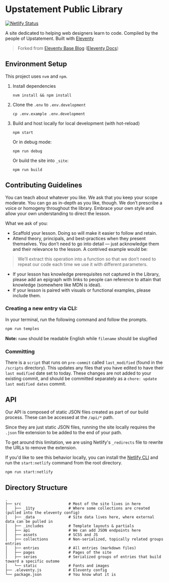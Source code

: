 # Upstatement Public Library

[![Netlify Status](https://api.netlify.com/api/v1/badges/bee8b1d9-081e-4ca7-8482-95831f48f177/deploy-status)](https://app.netlify.com/sites/ups-public-library/deploys)

A site dedicated to helping web designers learn to code. Compiled by the people of Upstatement. Built with [Eleventy](https://www.11ty.dev/)

> Forked from [Eleventy Base Blog](https://github.com/11ty/eleventy-base-blog) ([Eleventy Docs](https://www.11ty.dev/docs/))

## Environment Setup

This project uses `nvm` and `npm`.

1. Install dependencies

   ```shell
   nvm install && npm install
   ```

2. Clone the `.env` to `.env.development`

   ```shell
   cp .env.example .env.development
   ```

3. Build and host locally for local development (with hot-reload)

   ```shell
   npm start
   ```

   Or in debug mode:

   ```shell
   npm run debug
   ```

   Or build the site into `_site`:

   ```shell
   npm run build
   ```

## Contributing Guidelines

You can teach about whatever you like. We ask that you keep your scope moderate. You can go as in-depth as you like, though. We don’t prescribe a voice or homogeny throughout the library. Embrace your own style and allow your own understanding to direct the lesson.

What we ask of you:
- Scaffold your lesson. Doing so will make it easier to follow and retain.
- Attend theory, principals, and best-practices when they present themselves. You don’t need to go into detail — just acknowledge them and their relevance to the lesson. A contrived example would be:
> We’ll extract this operation into a function so that we don’t need to repeat our code each time we use it with different parameters.
- If your lesson has knowledge prerequisites not captured in the Library, please add an epigraph with links to people can reference to attain that knowledge (somewhere like MDN is ideal).
- If your lesson is paired with visuals or functional examples, please include them.

### Creating a new entry via CLI:

In your terminal, run the following command and follow the prompts.

```sh
npm run temples
```

**Note:** `name` should be readable English while `filename` should be slugified

### Committing

There is a `script` that runs on `pre-commit` called `last_modified` (found in the `/scripts` directory). This updates any files that you have edited to have their `last modified` date set to today. These changes are not added to your existing commit, and should be committed separately as a `chore: update last modified dates` commit.

## API

Our API is composed of static JSON files created as part of our build process. These can be accessed at the `/api/*` path.

Since they are just static JSON files, running the site locally requires the `.json` file extension to be added to the end of your path.

To get around this limitation, we are using Netlify's `_redirects` file to rewrite the URLs to remove the extension.

If you'd like to see this behavior locally, you can install the [Netlify CLI](https://www.netlify.com/products/dev/) and run the `start:netlify` command from the root directory.

```sh
npm run start:netlify
```

## Directory Structure

```text
.
├── src                     # Most of the site lives in here
│   ├── _11ty               # Where some collections are created (pulled into the eleventy config)
│   ├── _data               # Site data lives here, where external data can be pulled in
│   ├── _includes           # Template layouts & partials
│   ├── api                 # We can add JSON endpoints here
│   ├── assets              # SCSS and JS
│   ├── collections         # Non-serialized, topically related groups entries
│   ├── entries             # All entries (markdown files)
│   ├── pages               # Pages of the site
│   ├── series              # Serialized groups of entries that build toward a specific outome
│   └── static              # Fonts and images
├── .eleventy.js            # Eleventy config
└── package.json            # You know what it is
```

